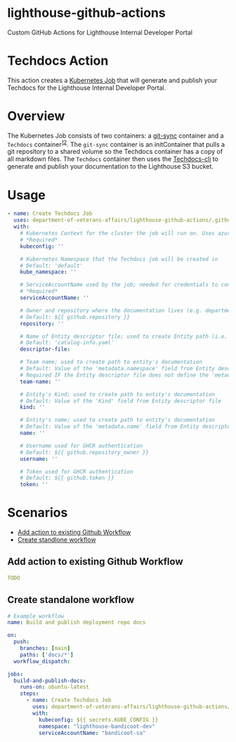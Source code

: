 # lighthouse-github-actions
Custom GitHub Actions for Lighthouse Internal Developer Portal

# Techdocs Action

This action creates a [Kubernetes Job](https://github.com/department-of-veterans-affairs/lighthouse-github-actions/blob/main/example-techdocs-job.yaml) that will generate and publish your Techdocs for the Lighthouse Internal Developer Portal.

# Overview
The Kubernetes Job consists of two containers:  a [git-sync](https://github.com/kubernetes/git-sync) container and a `Techdocs` container<sup>[1](https://github.com/department-of-veterans-affairs/lighthouse-github-actions/pkgs/container/lighthouse-github-actions%2Ftechdocs)[2](https://github.com/department-of-veterans-affairs/lighthouse-github-actions/blob/main/.techdocscontainer/base.Dockerfile)</sup>. The `git-sync` container is an initContainer that pulls a git repository to a shared volume so the Techdocs container has a copy of all markdown files. The `Techdocs` container then uses the [Techdocs-cli](https://backstage.io/docs/features/techdocs/cli) to generate and publish your documentation to the Lighthouse S3 bucket. 


# Usage

<!-- start usage -->
```yaml
- name: Create Techdocs Job
  uses: department-of-veterans-affairs/lighthouse-github-actions/.github/actions/techdocs@main
  with:
    # Kubernetes Context for the cluster the job will run on. Uses azure/k8s-set-context@v1
    # *Required*
    kubeconfig: ''

    # Kubernetes Namespace that the Techdocs job will be created in
    # Default: 'default'
    kube_namespace: ''

    # ServiceAccountName used by the job; needed for credentials to connect to S3 bucket.
    # *Required*
    serviceAccountName: ''

    # Owner and repository where the documentation lives (e.g. department-of-veterans-affairs/lighthouse-embark)
    # Default: ${{ github.repository }}
    repository: ''

    # Name of Entity descriptor file; used to create Entity path (i.e. namespace/kind/name)
    # Default: 'catalog-info.yaml'
    descriptor-file:

    # Team name; used to create path to entity's documentation 
    # Default: Value of the 'metadata.namespace' field from Entity descriptor file
    # Required IF the Entity descriptor file does not define the 'metadata.namespace'
    team-name: ''

    # Entity's Kind; used to create path to entity's documentation 
    # Default: Value of the 'Kind' field from Entity descriptor file
    kind: ''

    # Entity's name; used to create path to entity's documentation 
    # Default: Value of the 'metadata.name' field from Entity descriptor file
    name: ''

    # Username used for GHCR authentication
    # Default: ${{ github.repository_owner }}
    username: ''

    # Token used for GHCR authentication
    # Default: ${{ github.token }}
    token: ''

```
<!-- end usage -->

# Scenarios
- [Add action to existing Github Workflow](#Add-action-to-existing-Github-Workflow)
- [Create standlone workflow](#Create-standalone-workflow)

## Add action to existing Github Workflow
```yaml
TODO
```

## Create standalone workflow

```yaml
# Example workflow
name: Build and publish deployment repo docs 

on:
  push:
    branches: [main]
    paths: ['docs/*']
  workflow_dispatch:

jobs:
  build-and-publish-docs:
    runs-on: ubuntu-latest
    steps:
      - name: Create Techdocs Job
        uses: department-of-veterans-affairs/lighthouse-github-actions/.github/actions/techdocs@main
        with:
          kubeconfig: ${{ secrets.KUBE_CONFIG }}
          namespace: "lighthouse-bandicoot-dev"
          serviceAccountName: "bandicoot-sa"
```



